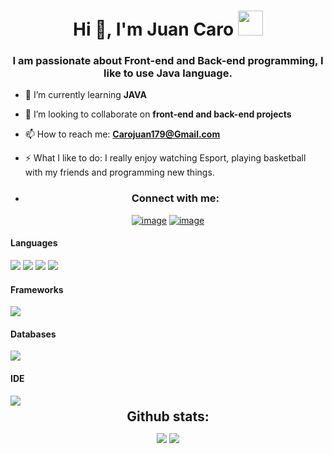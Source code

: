 <h1 align="center">Hi 👋, I'm Juan Caro <img height="40" src="https://emoji.gg/assets/emoji/7333-parrotdance.gif"></h1>
<h3 align="center">I am passionate about Front-end and Back-end programming, I like to use Java language.</h3>


- 🌱 I’m currently learning **JAVA**

- 👯 I’m looking to collaborate on **front-end and back-end projects**

- 📫 How to reach me: **Carojuan179@Gmail.com**

- ⚡ What I like to do: I really enjoy watching Esport, playing basketball with my friends and programming new things.

- <h3 align="center">Connect with me:</h3>
<div align="center">

[![image](https://img.shields.io/badge/Instagram-E4405F?style=for-the-badge&logo=instagram&logoColor=white)](https://www.instagram.com/juan_caror/)
[![image](https://img.shields.io/badge/Gmail-D14836?style=for-the-badge&logo=gmail&logoColor=white)](carojuan179@Gmail.com)
  
</div>

<h4> Languages </h4>
<span> 
  <img src="https://img.shields.io/badge/HTML5-E34F26?style=for-the-badge&logo=html5&logoColor=white">
  <img src="https://img.shields.io/badge/JavaScript-F7DF1E?style=for-the-badge&logo=javascript&logoColor=black">
  <img src="https://img.shields.io/badge/css3-%231572B6.svg?style=for-the-badge&logo=css3&logoColor=white">
  <img src="https://img.shields.io/badge/Java-ED8B00?style=for-the-badge&logo=java&logoColor=white">
</span>

<h4> Frameworks </h4>
<span>
  <img src="https://img.shields.io/badge/spring-%236DB33F.svg?style=for-the-badge&logo=spring&logoColor=white">
</span>

<h4> Databases </h4>
<span>
  <img src="https://img.shields.io/badge/MySQL-00000F?style=for-the-badge&logo=mysql&logoColor=white">
</span>

<h4> IDE </h4>
<span>
<img src="https://img.shields.io/badge/Visual_Studio_Code-0078D4?style=for-the-badge&logo=visual%20studio%20code&logoColor=white">
</span>

<div align="center">
<h2 align="center" style="margin: 5px 10px;">Github stats:</h2> 

[![](https://github-readme-stats.vercel.app/api?username=Juancaro1&show_icons=true&theme=tokyonight&hide_border=true&locale=en)](https://github.com/Juancaro1)
[![](https://github-readme-streak-stats.herokuapp.com/?user=Juancaro1&theme=material-palenight)](https://github.com/Juancaro1)
</div>





